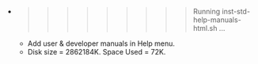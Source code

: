 * >>>>>>>>> Running inst-std-help-manuals-html.sh ...
  * Add user & developer manuals in Help menu.
  * Disk size = 2862184K. Space Used = 72K.
